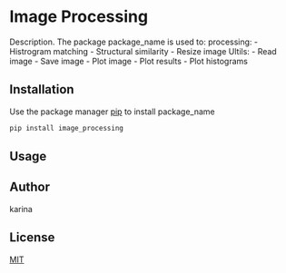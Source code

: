 # Image Processing

Description. 
The package package_name is used to:
		processing:
					- Histrogram matching
					- Structural similarity
					- Resize image
		Ultils:
					- Read image
					- Save image
					- Plot image
					- Plot results
					- Plot histograms

## Installation

Use the package manager [pip](https://pip.pypa.io/en/stable/) to install package_name

```bash
pip install image_processing
```

## Usage


## Author
karina

## License
[MIT](https://choosealicense.com/licenses/mit/)